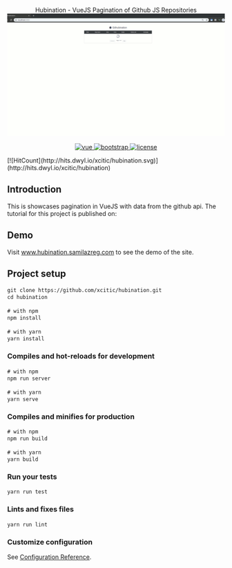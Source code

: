 <p align="center">
  Hubination - VueJS Pagination of Github JS Repositories
  <img src="https://github.com/xcitic/hubination/blob/master/demo/header.gif" style="max-height: 450px" alt="hubination">
</p>

<p align="center">
  <a href="https://github.com/vuejs/vue">
    <img src="https://img.shields.io/badge/vue-2.6.10-brightgreen.svg" alt="vue">
  </a>
  <a href="https://github.com/twbs/bootstrap">
    <img src="https://img.shields.io/badge/Bootstrap-4.3-brightgreen.svg" alt="bootstrap">
  </a>
  <a href="https://github.com/xcitic/hubination/blob/master/LICENSE">
    <img src="https://img.shields.io/github/license/mashape/apistatus.svg" alt="license">
  </a>
</p>
[![HitCount](http://hits.dwyl.io/xcitic/hubination.svg)](http://hits.dwyl.io/xcitic/hubination)


## Introduction
This is showcases pagination in VueJS with data from the github api.
The tutorial for this project is published on:


## Demo
Visit www.hubination.samilazreg.com to see the demo of the site.

## Project setup
```
git clone https://github.com/xcitic/hubination.git
cd hubination

# with npm
npm install

# with yarn
yarn install

```

### Compiles and hot-reloads for development
```
# with npm
npm run server

# with yarn
yarn serve
```

### Compiles and minifies for production
```
# with npm
npm run build

# with yarn
yarn build
```

### Run your tests
```
yarn run test
```

### Lints and fixes files
```
yarn run lint
```

### Customize configuration
See [Configuration Reference](https://cli.vuejs.org/config/).
